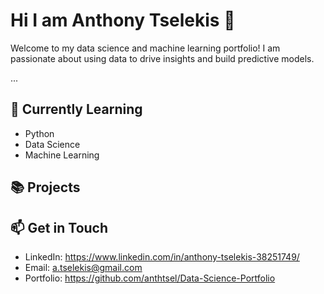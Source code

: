 # Hi I am Anthony Tselekis 👋

Welcome to my data science and machine learning portfolio! I am passionate about using data to drive insights and build predictive models.

...

## 🌱 Currently Learning

- Python
- Data Science
- Machine Learning

## 📚 Projects


## 📫 Get in Touch

- LinkedIn: https://www.linkedin.com/in/anthony-tselekis-38251749/
- Email: a.tselekis@gmail.com
- Portfolio: https://github.com/anthtsel/Data-Science-Portfolio
